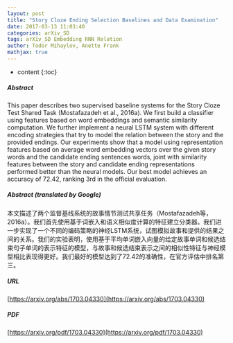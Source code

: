 ```yaml
---
layout: post
title: "Story Cloze Ending Selection Baselines and Data Examination"
date: 2017-03-13 11:03:40
categories: arXiv_SD
tags: arXiv_SD Embedding RNN Relation
author: Todor Mihaylov, Anette Frank
mathjax: true
---
```


* content
{:toc}

##### Abstract
This paper describes two supervised baseline systems for the Story Cloze Test Shared Task (Mostafazadeh et al., 2016a). We first build a classifier using features based on word embeddings and semantic similarity computation. We further implement a neural LSTM system with different encoding strategies that try to model the relation between the story and the provided endings. Our experiments show that a model using representation features based on average word embedding vectors over the given story words and the candidate ending sentences words, joint with similarity features between the story and candidate ending representations performed better than the neural models. Our best model achieves an accuracy of 72.42, ranking 3rd in the official evaluation.

##### Abstract (translated by Google)
本文描述了两个监督基线系统的故事情节测试共享任务（Mostafazadeh等，2016a）。我们首先使用基于词嵌入和语义相似度计算的特征建立分类器。我们进一步实现了一个不同的编码策略的神经LSTM系统，试图模拟故事和提供的结果之间的关系。我们的实验表明，使用基于平均单词嵌入向量的给定故事单词和候选结束句子单词的表示特征的模型，与故事和候选结束表示之间的相似性特征与神经模型相比表现得更好。我们最好的模型达到了72.42的准确性，在官方评估中排名第三。

##### URL
[https://arxiv.org/abs/1703.04330](https://arxiv.org/abs/1703.04330)

##### PDF
[https://arxiv.org/pdf/1703.04330](https://arxiv.org/pdf/1703.04330)


